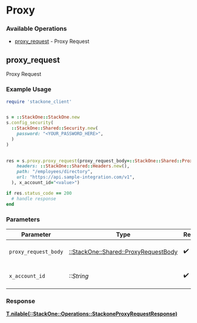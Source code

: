 # Proxy


### Available Operations

* [proxy_request](#proxy_request) - Proxy Request

## proxy_request

Proxy Request

### Example Usage

```ruby
require 'stackone_client'


s = ::StackOne::StackOne.new
s.config_security(
  ::StackOne::Shared::Security.new(
    password: "<YOUR_PASSWORD_HERE>",
  )
)

    
res = s.proxy.proxy_request(proxy_request_body=::StackOne::Shared::ProxyRequestBody.new(
    headers: ::StackOne::Shared::Headers.new(),
    path: "/employees/directory",
    url: "https://api.sample-integration.com/v1",
  ), x_account_id="<value>")

if res.status_code == 200
  # handle response
end

```

### Parameters

| Parameter                                                                       | Type                                                                            | Required                                                                        | Description                                                                     |
| ------------------------------------------------------------------------------- | ------------------------------------------------------------------------------- | ------------------------------------------------------------------------------- | ------------------------------------------------------------------------------- |
| `proxy_request_body`                                                            | [::StackOne::Shared::ProxyRequestBody](../../models/shared/proxyrequestbody.md) | :heavy_check_mark:                                                              | The request body                                                                |
| `x_account_id`                                                                  | *::String*                                                                      | :heavy_check_mark:                                                              | The account identifier                                                          |


### Response

**[T.nilable(::StackOne::Operations::StackoneProxyRequestResponse)](../../models/operations/stackoneproxyrequestresponse.md)**

